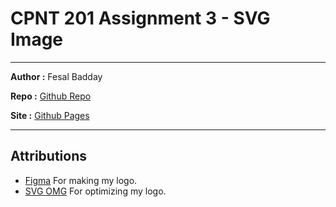 # CPNT 201 Assignment 3 - SVG Image

---

**Author :** Fesal Badday

**Repo :** [Github Repo](https://github.com/FesalBadday/cpnt201-a3)

**Site :** [Github Pages](https://FesalBadday.github.io/cpnt201-a3)

---

## Attributions
- [Figma](https://www.figma.com) For making my logo.
- [SVG OMG](https://jakearchibald.github.io/svgomg) For optimizing my logo.
